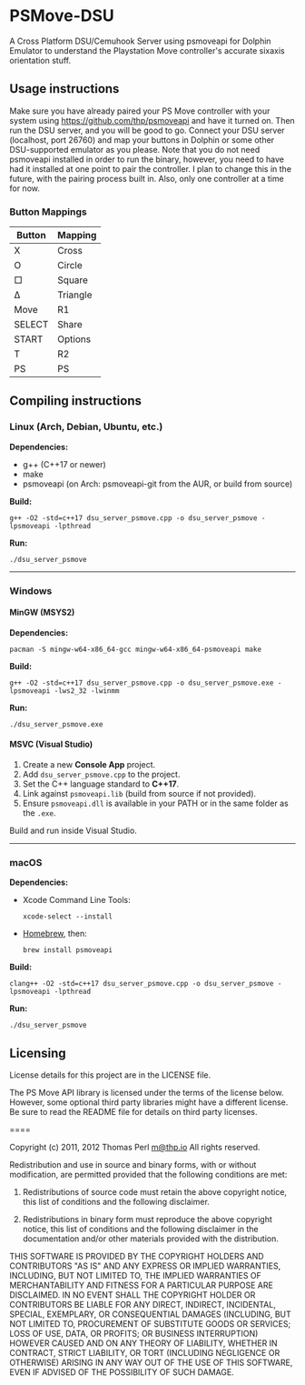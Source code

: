 # PSMove-DSU
A Cross Platform DSU/Cemuhook Server using psmoveapi for Dolphin Emulator to understand the Playstation Move controller's accurate sixaxis orientation stuff.
## Usage instructions
Make sure you have already paired your PS Move controller with your system using https://github.com/thp/psmoveapi and have it turned on. Then run the DSU server, and you will be good to go. Connect your DSU server (localhost, port 26760) and map your buttons in Dolphin or some other DSU-supported emulator as you please. Note that you do not need psmoveapi installed in order to run the binary, however, you need to have had it installed at one point to pair the controller. I plan to change this in the future, with the pairing process built in. Also, only one controller at a time for now.
### Button Mappings

Button | Mapping
--- | ---
X | Cross
O | Circle
□ | Square
∆ | Triangle
Move | R1
SELECT | Share
START | Options
T | R2
PS | PS
## Compiling instructions
### Linux (Arch, Debian, Ubuntu, etc.)

**Dependencies:**
- g++ (C++17 or newer)
- make
- psmoveapi (on Arch: psmoveapi-git from the AUR, or build from source)

**Build:**
```
g++ -O2 -std=c++17 dsu_server_psmove.cpp -o dsu_server_psmove -lpsmoveapi -lpthread
```

**Run:**
```
./dsu_server_psmove
```

---

### Windows

#### MinGW (MSYS2)

**Dependencies:**
```
pacman -S mingw-w64-x86_64-gcc mingw-w64-x86_64-psmoveapi make
```

**Build:**
```
g++ -O2 -std=c++17 dsu_server_psmove.cpp -o dsu_server_psmove.exe -lpsmoveapi -lws2_32 -lwinmm
```

**Run:**
```
./dsu_server_psmove.exe
```

#### MSVC (Visual Studio)

1. Create a new **Console App** project.  
2. Add `dsu_server_psmove.cpp` to the project.  
3. Set the C++ language standard to **C++17**.  
4. Link against `psmoveapi.lib` (build from source if not provided).  
5. Ensure `psmoveapi.dll` is available in your PATH or in the same folder as the `.exe`.  

Build and run inside Visual Studio.

---

### macOS

**Dependencies:**
- Xcode Command Line Tools:  
  ```
  xcode-select --install
  ```
- [Homebrew](https://brew.sh/), then:  
  ```
  brew install psmoveapi
  ```

**Build:**
```
clang++ -O2 -std=c++17 dsu_server_psmove.cpp -o dsu_server_psmove -lpsmoveapi -lpthread
```

**Run:**
```
./dsu_server_psmove
```

## Licensing
License details for this project are in the LICENSE file.

The PS Move API library is licensed under the terms of the license below.
However, some optional third party libraries might have a different license.
Be sure to read the README file for details on third party licenses.

====

Copyright (c) 2011, 2012 Thomas Perl <m@thp.io>
All rights reserved.

Redistribution and use in source and binary forms, with or without
modification, are permitted provided that the following conditions are met:

   1. Redistributions of source code must retain the above copyright
      notice, this list of conditions and the following disclaimer.

   2. Redistributions in binary form must reproduce the above copyright
      notice, this list of conditions and the following disclaimer in the
      documentation and/or other materials provided with the distribution.

THIS SOFTWARE IS PROVIDED BY THE COPYRIGHT HOLDERS AND CONTRIBUTORS "AS IS"
AND ANY EXPRESS OR IMPLIED WARRANTIES, INCLUDING, BUT NOT LIMITED TO, THE
IMPLIED WARRANTIES OF MERCHANTABILITY AND FITNESS FOR A PARTICULAR PURPOSE
ARE DISCLAIMED. IN NO EVENT SHALL THE COPYRIGHT HOLDER OR CONTRIBUTORS BE
LIABLE FOR ANY DIRECT, INDIRECT, INCIDENTAL, SPECIAL, EXEMPLARY, OR
CONSEQUENTIAL DAMAGES (INCLUDING, BUT NOT LIMITED TO, PROCUREMENT OF
SUBSTITUTE GOODS OR SERVICES; LOSS OF USE, DATA, OR PROFITS; OR BUSINESS
INTERRUPTION) HOWEVER CAUSED AND ON ANY THEORY OF LIABILITY, WHETHER IN
CONTRACT, STRICT LIABILITY, OR TORT (INCLUDING NEGLIGENCE OR OTHERWISE)
ARISING IN ANY WAY OUT OF THE USE OF THIS SOFTWARE, EVEN IF ADVISED OF THE
POSSIBILITY OF SUCH DAMAGE.
